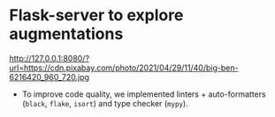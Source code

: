 # Flask-server to explore augmentations





http://127.0.0.1:8080/?url=https://cdn.pixabay.com/photo/2021/04/29/11/40/big-ben-6216420_960_720.jpg

- To improve code quality, we implemented linters + auto-formatters (`black`, `flake`, `isort`) and type checker (`mypy`).